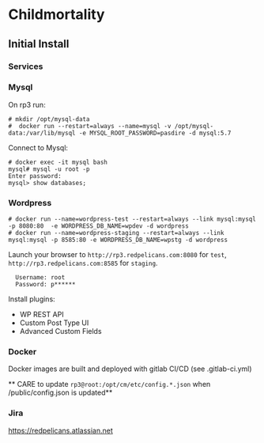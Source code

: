 # Childmortality


## Initial Install

### Services

### Mysql

On rp3 run:

```
# mkdir /opt/mysql-data
#  docker run --restart=always --name=mysql -v /opt/mysql-data:/var/lib/mysql -e MYSQL_ROOT_PASSWORD=pasdire -d mysql:5.7
```
Connect to Mysql:

```
# docker exec -it mysql bash
mysql# mysql -u root -p
Enter password:
mysql> show databases;
```


### Wordpress

```
# docker run --name=wordpress-test --restart=always --link mysql:mysql -p 8080:80  -e WORDPRESS_DB_NAME=wpdev -d wordpress
# docker run --name=wordpress-staging --restart=always --link mysql:mysql -p 8585:80 -e WORDPRESS_DB_NAME=wpstg -d wordpress
```

Launch your browser to `http://rp3.redpelicans.com:8080` for `test`, `http://rp3.redpelicans.com:8585` for `staging`.
```
  Username: root
  Password: p******
```

Install plugins:

* WP REST API
* Custom Post Type UI
* Advanced Custom Fields


### Docker

Docker images are built and deployed with gitlab CI/CD (see .gitlab-ci.yml)

** CARE to update `rp3@root:/opt/cm/etc/config.*.json` when /public/config.json is updated**

### Jira

https://redpelicans.atlassian.net



